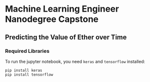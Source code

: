 # Machine Learning Engineer Nanodegree Capstone
## Predicting the Value of Ether over Time

### Required Libraries 

To run the jupyter notebook, you need `keras` and `tensorflow` installed: 
```
pip install keras
pip install tensorflow
```